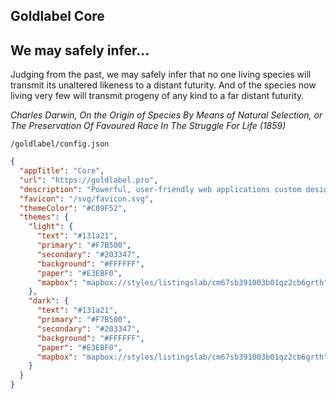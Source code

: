 
## Goldlabel Core

## We may safely infer...

Judging from the past, we may safely infer that no one living species will transmit its unaltered likeness to a distant futurity. And of the species now living very few will transmit progeny of any kind to a far distant futurity.

_Charles Darwin, On the Origin of Species By Means of Natural Selection, or The Preservation Of Favoured Race In The Struggle For Life (1859)_


`/goldlabel/config.json`

```json
{
  "appTitle": "Core",
  "url": "https://goldlabel.pro",
  "description": "Powerful, user-friendly web applications custom designed to streamline tasks, boost productivity, and enhance customer experience",
  "favicon": "/svg/favicon.svg",
  "themeColor": "#C09F52",
  "themes": {
    "light": {
      "text": "#131a21",
      "primary": "#F7B500",
      "secondary": "#203347",
      "background": "#FFFFFF",
      "paper": "#E3EBF0",
      "mapbox": "mapbox://styles/listingslab/cm67sb391003b01qz2cb6grth"
    },
    "dark": {
      "text": "#131a21",
      "primary": "#F7B500",
      "secondary": "#203347",
      "background": "#FFFFFF",
      "paper": "#E3EBF0",
      "mapbox": "mapbox://styles/listingslab/cm67sb391003b01qz2cb6grth"
    }
  }
}

```